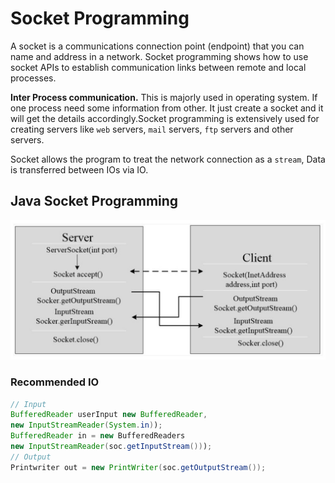 # Socket Programming

A socket is a communications connection point (endpoint) that you can name and address in a network. Socket programming shows how to use socket APIs to establish communication links between remote and local processes.

**Inter Process communication.** This is majorly used in operating system. If one process need some information from other. It just create a socket and it will get the details accordingly.Socket programming is extensively used for creating servers like `web` servers, `mail` servers, `ftp` servers and other servers. 

Socket allows the program to treat the network connection as a `stream`, Data is transferred between IOs via IO.

## Java Socket Programming

<div align="center"><img src="./img/tcp_socket.jpg" alt="DMA" width="700px"></div>

### Recommended IO

```java
// Input
BufferedReader userInput new BufferedReader,
new InputStreamReader(System.in));
BufferedReader in = new BufferedReaders
new InputStreamReader(soc.getInputStream()));
// Output
Printwriter out = new PrintWriter(soc.getOutputStream());
```
